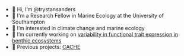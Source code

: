 ##

- 👋 Hi, I’m @trystansanders
- 🏢 I'm a Research Fellow in Marine Ecology at the University of Southampton
- 👀 I’m interested in climate change and marine ecology
- 🌱 I’m currently working on [variability in functional trait expression in benthic ecosystems](https://www.southampton.ac.uk/oes/research/projects/implications-of-intraspecific-trait-variability.page)
- 🦪 Previous projects: [CACHE](https://cordis.europa.eu/project/id/605051)

<!---
trystansanders/trystansanders is a ✨ special ✨ repository because its `README.md` (this file) appears on your GitHub profile.
You can click the Preview link to take a look at your changes.
--->
